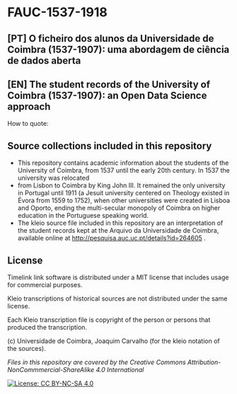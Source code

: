 # FAUC-1537-1918

## **[PT]**  O ficheiro dos alunos da Universidade de Coimbra (1537-1907): uma abordagem de ciência de dados aberta

## **[EN]** The student records of the University of Coimbra (1537-1907): an Open Data Science approach


How to quote:

## Source collections included in this repository

* This repository contains academic information about the students of the University of Coimbra, from 1537 until the early 20th century. 
In 1537 the university was relocated 
* from Lisbon to Coimbra by King John III. It remained the only university in Portugal until 1911 (a Jesuit university centered on Theology existed in Évora from 1559 to 1752), when other universities were created in Lisboa and Oporto, ending the multi-secular monopoly of Coimbra on higher education in the Portuguese speaking world.
* The kleio source file included in this repository are an interpretation of the 
  student records kept at the Arquivo da Universidade de Coimbra, available online at http://pesquisa.auc.uc.pt/details?id=264605 .
  


## License

Timelink link software is distributed under a MIT license that includes usage for commercial purposes. 

Kleio transcriptions of historical sources are not distributed under the same license. 

Each Kleio transcription file is copyright of the person or persons that produced the transcription.

(c) Universidade de Coimbra, Joaquim Carvalho (for the kleio notation of the sources).

_Files in this repository are covered by the Creative Commons 
Attribution-NonCommmercial-ShareAlike 4.0 International_

[![License: CC BY-NC-SA 4.0](https://licensebuttons.net/l/by-nc-sa/4.0/80x15.png)](https://creativecommons.org/licenses/by-nc-sa/4.0/)


